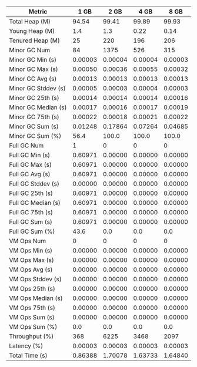 | Metric | 1 GB | 2 GB | 4 GB | 8 GB |
|------|----|----|----|----|
| Total Heap (M) | 94.54 | 99.41 | 99.89 | 99.93 |
| Young Heap (M) | 1.4 | 1.3 | 0.22 | 0.14 |
| Tenured Heap (M) | 25 | 220 | 196 | 206 |
| Minor GC Num | 84 | 1375 | 526 | 315 |
| Minor GC Min (s) | 0.00003 | 0.00004 | 0.00004 | 0.00003 |
| Minor GC Max (s) | 0.00050 | 0.00036 | 0.00055 | 0.00032 |
| Minor GC Avg (s) | 0.00013 | 0.00013 | 0.00013 | 0.00013 |
| Minor GC Stddev (s) | 0.00005 | 0.00003 | 0.00004 | 0.00003 |
| Minor GC 25th (s) | 0.00014 | 0.00014 | 0.00014 | 0.00016 |
| Minor GC Median (s) | 0.00017 | 0.00016 | 0.00017 | 0.00019 |
| Minor GC 75th (s) | 0.00022 | 0.00018 | 0.00021 | 0.00022 |
| Minor GC Sum (s) | 0.01248 | 0.17864 | 0.07264 | 0.04685 |
| Minor GC Sum (%) | 56.4 | 100.0 | 100.0 | 100.0 |
| Full GC Num | 1 | 0 | 0 | 0 |
| Full GC Min (s) | 0.60971 | 0.00000 | 0.00000 | 0.00000 |
| Full GC Max (s) | 0.60971 | 0.00000 | 0.00000 | 0.00000 |
| Full GC Avg (s) | 0.60971 | 0.00000 | 0.00000 | 0.00000 |
| Full GC Stddev (s) | 0.00000 | 0.00000 | 0.00000 | 0.00000 |
| Full GC 25th (s) | 0.60971 | 0.00000 | 0.00000 | 0.00000 |
| Full GC Median (s) | 0.60971 | 0.00000 | 0.00000 | 0.00000 |
| Full GC 75th (s) | 0.60971 | 0.00000 | 0.00000 | 0.00000 |
| Full GC Sum (s) | 0.60971 | 0.00000 | 0.00000 | 0.00000 |
| Full GC Sum (%) | 43.6 | 0.0 | 0.0 | 0.0 |
| VM Ops Num | 0 | 0 | 0 | 0 |
| VM Ops Min (s) | 0.00000 | 0.00000 | 0.00000 | 0.00000 |
| VM Ops Max (s) | 0.00000 | 0.00000 | 0.00000 | 0.00000 |
| VM Ops Avg (s) | 0.00000 | 0.00000 | 0.00000 | 0.00000 |
| VM Ops Stddev (s) | 0.00000 | 0.00000 | 0.00000 | 0.00000 |
| VM Ops 25th (s) | 0.00000 | 0.00000 | 0.00000 | 0.00000 |
| VM Ops Median (s) | 0.00000 | 0.00000 | 0.00000 | 0.00000 |
| VM Ops 75th (s) | 0.00000 | 0.00000 | 0.00000 | 0.00000 |
| VM Ops Sum (s) | 0.00000 | 0.00000 | 0.00000 | 0.00000 |
| VM Ops Sum (%) | 0.0 | 0.0 | 0.0 | 0.0 |
| Throughput (%) | 368 | 6225 | 3468 | 2097 |
| Latency (%) | 0.00003 | 0.00003 | 0.00003 | 0.00003 |
| Total Time (s) | 0.86388 | 1.70078 | 1.63733 | 1.64840 |
